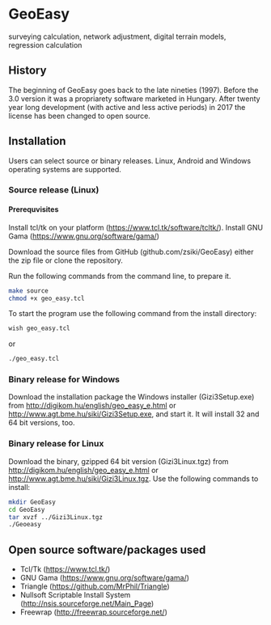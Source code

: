 # GeoEasy
surveying calculation, network adjustment, digital terrain models, regression calculation

## History

The beginning of GeoEasy goes back to the late nineties (1997). Before the 3.0 
version it was a propriarety software marketed in Hungary. After twenty
year long development (with active and less active periods) in 2017 the license
has been changed to open source.

## Installation

Users can select source or binary releases. Linux, Android and Windows operating
systems are supported.

### Source release (Linux)

#### Prerequvisites

Install tcl/tk on your platform (https://www.tcl.tk/software/tcltk/).
Install GNU Gama (https://www.gnu.org/software/gama/)

Download the source files from GitHub (github.com/zsiki/GeoEasy) either
the zip file or clone the repository.

Run the following commands from the command line, to prepare it.

```bash
make source
chmod +x geo_easy.tcl
```

To start the program use the following command from the install directory:

```bash
wish geo_easy.tcl
```

or

```bash
./geo_easy.tcl
```

### Binary release for Windows

Download the installation package the Windows installer (Gizi3Setup.exe) from 
http://digikom.hu/english/geo_easy_e.html or http://www.agt.bme.hu/siki/Gizi3Setup.exe, 
and start it. It will install 32 and 64 bit versions, too.

### Binary release for Linux

Download the binary, gzipped 64 bit version (Gizi3Linux.tgz) from 
http://digikom.hu/english/geo_easy_e.html or http://www.agt.bme.hu/siki/Gizi3Linux.tgz. 
Use the following commands to install:

```bash
mkdir GeoEasy
cd GeoEasy
tar xvzf ../Gizi3Linux.tgz
./Geoeasy
```

## Open source software/packages used

* Tcl/Tk (https://www.tcl.tk/)
* GNU Gama (https://www.gnu.org/software/gama/)
* Triangle (https://github.com/MrPhil/Triangle)
* Nullsoft Scriptable Install System (http://nsis.sourceforge.net/Main_Page)
* Freewrap (http://freewrap.sourceforge.net/)
